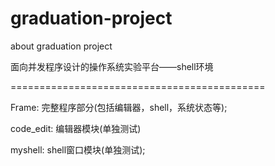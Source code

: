 graduation-project
==================

about graduation project

面向并发程序设计的操作系统实验平台——shell环境

============================================

Frame: 完整程序部分(包括编辑器，shell，系统状态等);

code_edit: 编辑器模块(单独测试)

myshell: shell窗口模块(单独测试);

